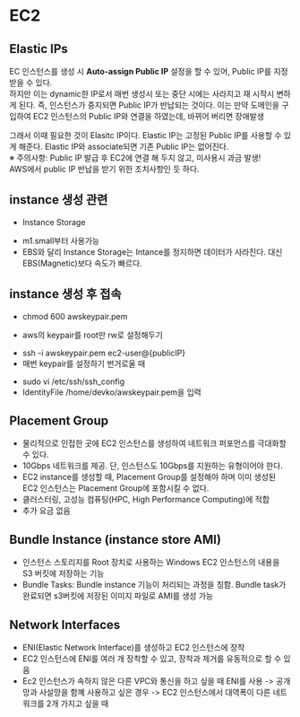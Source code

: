 EC2
===

## Elastic IPs
EC 인스턴스를 생성 시 __Auto-assign Public IP__ 설정을 할 수 있어, Public IP를 지정받을 수 있다.  
하지만 이는 dynamic한 IP로서 매번 생성시 또는 중단 시에는 사라지고 재 시작시 변하게 된다.
즉, 인스턴스가 중지되면 Public IP가 반납되는 것이다. 이는 만약 도메인을 구입하여 EC2 인스턴스의 Public IP와 연결을 하였는데, 바뀌어 버리면 장애발생  

그래서 이때 필요한 것이 Elasitc IP이다. Elastic IP는 고정된 Public IP를 사용할 수 있게 해준다. Elastic IP와 associate되면 기존 Public IP는 없어진다.  
※ 주의사항: Public IP 발급 후 EC2에 연결 해 두지 않고, 미사용시 과금 발생!  
AWS에서 public IP 반납을 받기 위한 조치사항인 듯 하다.

## instance 생성 관련
* Instance Storage
- m1.small부터 사용가능
- EBS와 달리 Instance Storage는 Intance를 정지하면 데이터가 사라진다. 대신 EBS(Magnetic)보다 속도가 빠르다.

## instance 생성 후 접속
* chmod 600 awskeypair.pem
- aws의 keypair를 root만 rw로 설정해두기
* ssh -i awskeypair.pem ec2-user@{publicIP}
* 매번 keypair를 설정하기 번거로울 때
- sudo vi /etc/ssh/ssh_config
- IdentityFile /home/devko/awskeypair.pem을 입력

## Placement Group
- 물리적으로 인접한 곳에 EC2 인스턴스를 생성하여 네트워크 퍼포먼스를 극대화할 수 있다.
- 10Gbps 네트워크를 제공. 단, 인스턴스도 10Gbps를 지원하는 유형이어야 한다.
- EC2 instance를 생성할 때, Placement Group를 설정해야 하며 이미 생성된 EC2 인스턴스는 Placement Group에 포함시킬 수 없다.
- 클러스터링, 고성능 컴퓨팅(HPC, High Performance Computing)에 적합
- 추가 요금 없음

## Bundle Instance (instance store AMI)
- 인스턴스 스토리지를 Root 장치로 사용하는 Windows EC2 인스턴스의 내용을 S3 버킷에 저장하는 기능
- Bundle Tasks: Bundle instance 기능이 처리되는 과정을 칭함. Bundle task가 완료되면 s3버킷에 저장된 이미지 파일로 AMI를 생성 가능

## Network Interfaces
- ENI(Elastic Network Interface)를 생성하고 EC2 인스턴스에 장착
- EC2 인스턴스에 ENI를 여러 개 장착할 수 있고, 장착과 제거를 유동적으로 할 수 있음
- Ec2 인스턴스가 속하지 않은 다른 VPC와 통신을 하고 싶을 때 ENI를 사용
    -> 공개망과 사설망을 함꼐 사용하고 싶은 경우
    -> EC2 인스턴스에서 대역폭이 다른 네트워크를 2개 가지고 싶을 때